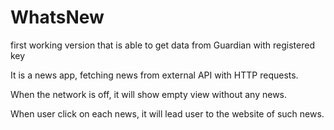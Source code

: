 # WhatsNew
first working version that is able to get data from Guardian with registered key 

It is a news app, fetching news from external API with HTTP requests. 

When the network is off, it will show empty view without any news.

When user click on each news, it will lead user to the website of such news.
